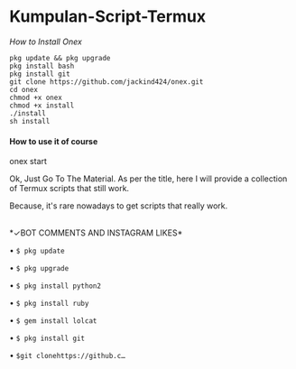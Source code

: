 # Kumpulan-Script-Termux

*How to Install Onex*

```
pkg update && pkg upgrade
pkg install bash
pkg install git
git clone https://github.com/jackind424/onex.git
cd onex
chmod +x onex
chmod +x install
./install
sh install
```


<h4>How to use it of course</h4>


onex start

Ok, Just Go To The Material. 
As per the title, here I will provide a collection of Termux scripts that still work. 


Because, it's rare nowadays to get scripts that really work. 

</br>
*✓BOT COMMENTS AND INSTAGRAM LIKES*

• `$ pkg update `

• `$ pkg upgrade `

• `$ pkg install python2`

• `$ pkg install ruby `

• `$ gem install lolcat `

• `$ pkg install git `

• `$git clonehttps://github.c…`

